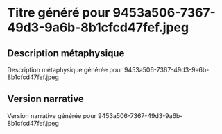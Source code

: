 # Titre généré pour 9453a506-7367-49d3-9a6b-8b1cfcd47fef.jpeg

## Description métaphysique
Description métaphysique générée pour 9453a506-7367-49d3-9a6b-8b1cfcd47fef.jpeg

## Version narrative
Version narrative générée pour 9453a506-7367-49d3-9a6b-8b1cfcd47fef.jpeg
